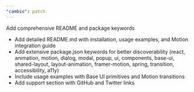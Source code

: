 ```yaml
---
"cambio": patch
---
```


Add comprehensive README and package keywords

- Add detailed README.md with installation, usage examples, and Motion integration guide
- Add extensive package.json keywords for better discoverability (react, animation, motion, dialog, modal, popup, ui, components, base-ui, shared-layout, layout-animation, framer-motion, spring, transition, accessibility, a11y)
- Include usage examples with Base UI primitives and Motion transitions
- Add support section with GitHub and Twitter links
